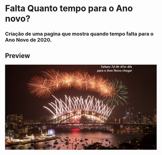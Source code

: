 # Falta Quanto tempo para o Ano novo?


### Criação de uma pagina que mostra quando tempo falta para o Ano Novo de 2020.


## Preview

<img src="/img/img.png" style="width: 500px;">